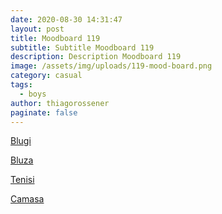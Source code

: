 ```yaml
---
date: 2020-08-30 14:31:47
layout: post
title: Moodboard 119
subtitle: Subtitle Moodboard 119
description: Description Moodboard 119
image: /assets/img/uploads/119-mood-board.png
category: casual
tags:
  - boys
author: thiagorossener
paginate: false
---
```

[Blugi](http://bit.do/fHWYu)

[Bluza](http://bit.do/fHWYw)

[Tenisi](http://bit.do/fHWYz)

[Camasa](http://bit.do/fHWYA)